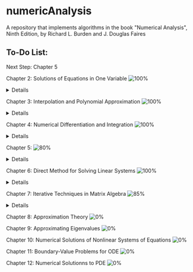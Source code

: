 # numericAnalysis
A repository that implements algorithms in the book "Numerical Analysis", Ninth Edition, by Richard L. Burden and J. Douglas Faires

## To-Do List:
Next Step: Chapter 5

Chapter 2: Solutions of Equations in One Variable ![100%](https://progress-bar.dev/100)
<details>
  <summary>Details</summary>
  
  - [x] Chapter 2.1 The Bisection Method
  - [x] Chapter 2.2 Fixed-Point Iteration
  - [x] Chapter 2.3 Newtons's Method and Its Extensions
  - [x] Chapter 2.4 Error Analysis for Iterative  Methods
    - [x] Modified Newton Method
  - [x] Chapter 2.5 Accelerating Convergence
    - [x] Aitken's $\Delta^2$ Method
  - [x] Chapter 2.6 Zeros of Polynomials and Muller's Method
    - [x] Horner's method incorperate with Newton's method to find the zeros of polynomial
</details>

Chapter 3: Interpolation and Polynomial Approximation ![100%](https://progress-bar.dev/100)
<details>
  <summary>Details</summary>
  
- [x] Chapter 3.1 Interpolation and the Lagrange Polynomial
- [x] Chapter 3.2 Data Approximation and Neville's Method
- [x] Chapter 3.3 Divided Differences
- [x] Chapter 3.4 Hermite Interpolation
- [x] Chapter 3.5 Cubic Spline Interpolation
</details>
      
Chapter 4: Numerical Differentiation and Integration ![100%](https://progress-bar.dev/100)
<details>
  <summary>Details</summary>
  
  - [x] Chapter 4.1 Numerical Differentiation
  - [x] Chapter 4.2 Richardson's Extrapolation
    - [x] Implement Richardson's Extrapolation algorithm for even order of $h$
  - [x] Chapter 4.3 Elements of Numerical Integration
    - [x] Newton-Cotes Formula 
  - [x] Chapter 4.4 Composite Numerical Integration
    - [x] Visualization
    - [x] General Composite Integral Algorithm
  - [x] Chapter 4.5 Romberg Integration
  - [x] Chapter 4.6 Adaptive Quadrature Methods
    - [x] Adaptive Trapezoidal rule
    - [x] Adaptive Closed Newton-Cotes
  - [x] Chapter 4.7 Gaussian Quadrature
    - [x] Gaussian-Legendre Quadrature
  - [x] Chapter 4.8 Multiple Integrals
    - [x] Double and Triple Closed Newton-Cotes
</details>

Chapter 5: ![80%](https://progress-bar.dev/80)
<details>
  <summary>Details</summary>
  
  - [x] Chapter 5.2 Euler's Method
  - [x] Chapter 5.3 Higher-Order Taylor Methods
    - [x] Taylor's method 
  - [x] Chapter 5.4 Runge-Kutta Methods
    - [x] More in detail about _Runge-Kutta Methods_
  - [x] Chapter 5.5 Error Control and the Runge-Kutta-Fehlberg Method
    - [x] Implement Generalized Runge-Kutta Embedded 
  - [x] Chapter 5.6 Multistep Method
    - [x] Generalized Adams-Bashforth Algorithm
    - [x] Milne-Simpson Predictor-Corrector 
    - [x] Generalized Predictor-Corrector Using Newton-Cotes Formulae
  - [x] Chapter 5.7 Variable Step-Size Multistep Method
    - [x] Generalized Variable Step-Size MultiStep Method
  - [ ] Chapter 5.8 Extrapolation
  - [ ] Chapter 5.9 Higher-Order Equations and Systems of Differential Equations
  - [ ] Chapter 5.11 Stiff Differential Equations
</details>

Chapter 6: Direct Method for Solving Linear Systems ![100%](https://progress-bar.dev/100)
<details>
  <summary>Details</summary>

  - [x] Chapter 6.1 Linear Systems of Equations
  - [x] Chapter 6.3 Linear Algebra and Matrix Inversion
    - [x] Algorithm to find the inverse of the matrix
  - [x] Chapter 6.4 The Determinant of a Matrix 
    - [x] Compute determinant using Gaussian Elimination
  - [x] Chapter 6.5 Matrix Factorization
    - [x] _PLU_ Decomposition
  - [x] Chapter 6.6 Special Types of Matrices
  - [x] _PLDL'_ Decomposition (Refer to the book _Matrix Computation_) 
  - [x] Remaining algorithm that solves tridiagonal linear system
</details>

Chapter 7: Iterative Techniques in Matrix Algebra ![85%](https://progress-bar.dev/85)
<details>
  <summary>Details</summary>
  
  - [x] Chapter 7.3 The Jacobi and Gauss-Siedel Iterative Techniques
  - [x] Chapter 7.4 Relaxation Techniques for Solving Linear Systems 
  - [x] Chapter 7.5 Error Bounds and Iterative Refinement
  - [ ] Chaoter 7.6 The Conjugate Gradient Method
</details>

Chapter 8: Approximation Theory ![0%](https://progress-bar.dev/0)

Chapter 9: Approximating Eigenvalues ![0%](https://progress-bar.dev/0)

Chapter 10: Numerical Solutions of Nonlinear Systems of Equations ![0%](https://progress-bar.dev/0)

Chapter 11: Boundary-Value Problems for ODE ![0%](https://progress-bar.dev/0)

Chapter 12: Numerical Solutionns to PDE ![0%](https://progress-bar.dev/0)
